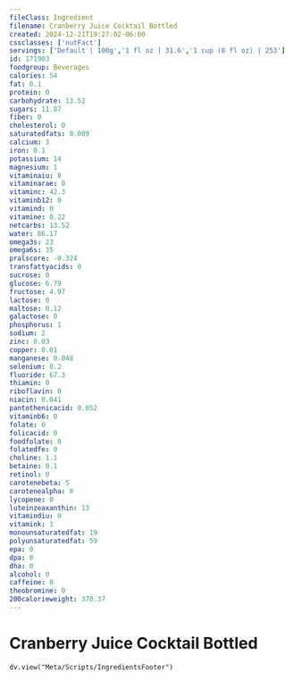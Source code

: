 ```yaml
---
fileClass: Ingredient
filename: Cranberry Juice Cocktail Bottled
created: 2024-12-21T19:27:02-06:00
cssclasses: ['nutFact']
servings: ['Default | 100g','1 fl oz | 31.6','1 cup (8 fl oz) | 253']
id: 171903
foodgroup: Beverages
calories: 54
fat: 0.1
protein: 0
carbohydrate: 13.52
sugars: 11.87
fiber: 0
cholesterol: 0
saturatedfats: 0.009
calcium: 3
iron: 0.1
potassium: 14
magnesium: 1
vitaminaiu: 8
vitaminarae: 0
vitaminc: 42.3
vitaminb12: 0
vitamind: 0
vitamine: 0.22
netcarbs: 13.52
water: 86.17
omega3s: 23
omega6s: 35
pralscore: -0.324
transfattyacids: 0
sucrose: 0
glucose: 6.79
fructose: 4.97
lactose: 0
maltose: 0.12
galactose: 0
phosphorus: 1
sodium: 2
zinc: 0.03
copper: 0.01
manganese: 0.048
selenium: 0.2
fluoride: 67.3
thiamin: 0
riboflavin: 0
niacin: 0.041
pantothenicacid: 0.052
vitaminb6: 0
folate: 0
folicacid: 0
foodfolate: 0
folatedfe: 0
choline: 1.1
betaine: 0.1
retinol: 0
carotenebeta: 5
carotenealpha: 0
lycopene: 0
luteinzeaxanthin: 13
vitamindiu: 0
vitamink: 1
monounsaturatedfat: 19
polyunsaturatedfat: 59
epa: 0
dpa: 0
dha: 0
alcohol: 0
caffeine: 0
theobromine: 0
200calorieweight: 370.37
---
```


# Cranberry Juice Cocktail Bottled

```dataviewjs
dv.view("Meta/Scripts/IngredientsFooter")
```